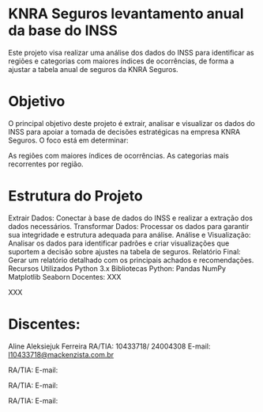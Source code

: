 # KNRA Seguros levantamento anual da base do INSS
Este projeto visa realizar uma análise dos dados do INSS para identificar as regiões e categorias com maiores índices de ocorrências, de forma a ajustar a tabela anual de seguros da KNRA Seguros.

# Objetivo
O principal objetivo deste projeto é extrair, analisar e visualizar os dados do INSS para apoiar a tomada de decisões estratégicas na empresa KNRA Seguros. O foco está em determinar:

As regiões com maiores índices de ocorrências.
As categorias mais recorrentes por região.
# Estrutura do Projeto
Extrair Dados: Conectar à base de dados do INSS e realizar a extração dos dados necessários.
Transformar Dados: Processar os dados para garantir sua integridade e estrutura adequada para análise.
Análise e Visualização: Analisar os dados para identificar padrões e criar visualizações que suportem a decisão sobre ajustes na tabela de seguros.
Relatório Final: Gerar um relatório detalhado com os principais achados e recomendações.
Recursos Utilizados
Python 3.x
Bibliotecas Python:
Pandas
NumPy
Matplotlib
Seaborn
Docentes:
XXX

XXX

# Discentes:

Aline Aleksiejuk Ferreira
RA/TIA: 10433718/ 24004308
E-mail: l10433718@mackenzista.com.br

RA/TIA:
E-mail:

RA/TIA:
E-mail:

RA/TIA:
E-mail:
